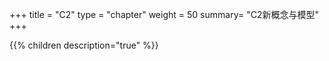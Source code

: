 +++
title = "C2"
type = "chapter"
weight = 50
summary= "C2新概念与模型"
+++


{{% children description="true" %}}


